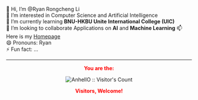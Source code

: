 👋 Hi, I’m @Ryan Rongcheng Li  
👀 I’m interested in Computer Science and Artificial Intelligence  
🌱 I’m currently learning **BNU-HKBU Unite International College (UIC)**  
💞️ I’m looking to collaborate Applications on **AI** and **Machine Learning**
📫 Here is my [Homepage](http://ryanhomepage.voin.ink/)  
😄 Pronouns: Ryan  
⚡ Fun fact: ...

<!---
<p align="center"><img src="https://profile-counter.glitch.me/{Ryan}/count.svg" alt="AnhellO :: Visitor's Count" /></p>
--->

---

<p align="center">
  <strong style="color: red;">You are the: </strong>
</p>

<p align="center">
  <img src="https://profile-counter.glitch.me/{Ryan}/count.svg" alt="AnhellO :: Visitor's Count" />
</p>

<p align="center">
  <strong style="color: red;">Visitors, Welcome!</strong>
</p>
